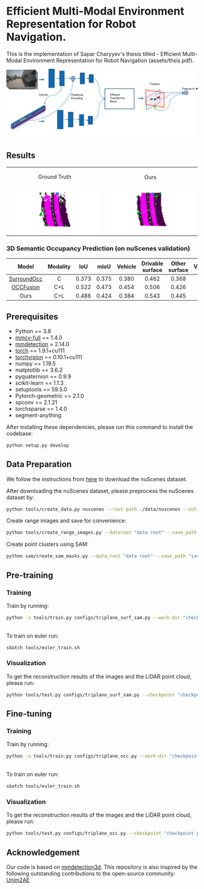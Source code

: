 # Efficient Multi-Modal Environment Representation for Robot Navigation.


This is the implementation of Sapar Charyyev's thesis titled - Efficient Multi-Modal Environment Representation for Robot Navigation (assets/thsis.pdf).
 
![pipeline](assets/architecture.png)


## Results

<!-- ![Ground Truth](assets/gt.gif)       ![Ours](assets/our.gif) -->
<table>
  <tr>
    <td align="center">
      <p>Ground Truth</p>
      <img src="assets/gt.gif" width="350" />
    </td>
    <td align="center">
      <p>Ours</p>
      <img src="assets/our.gif" width="350" />
    </td>
  </tr>
</table>

### 3D Semantic Occupancy Prediction (on nuScenes validation)

|        Model         | Modality | IoU  | mIoU  | Vehicle | Drivable surface |	Other surface |	Vegetation |
| :------------------: | :------: | :--: | :--:  |  :--:   |   :--:           | :--:          | :--:       |
| [SurroundOcc](https://github.com/weiyithu/SurroundOcc) | C | 0.373|	0.375|	0.380|	0.462|	0.368|	0.291
| [OCCFusion](https://github.com/DanielMing123/OccFusion) | C+L | 0.522|	0.473|	0.454|	0.506|	0.426|	0.507|
| Ours | C+L | 0.488|	0.424|	0.384|	0.543|	0.445|	0.324|




## Prerequisites

- Python == 3.8
- [mmcv-full](https://github.com/open-mmlab/mmcv) == 1.4.0
- [mmdetection](http://github.com/open-mmlab/mmdetection) = 2.14.0
- [torch](https://github.com/pytorch/pytorch) == 1.9.1+cu111
- [torchvision](https://github.com/pytorch/pytorch) == 0.10.1+cu111
- numpy == 1.19.5
- matplotlib == 3.6.2
- pyquaternion == 0.9.9
- scikit-learn == 1.1.3
- setuptools == 59.5.0
- Pytorch-geometric == 2.1.0
- spconv == 2.1.21
- torchsparse == 1.4.0
- segment-anything

After installing these dependencies, please run this command to install the codebase:

```bash
python setup.py develop
```


## Data Preparation

We follow the instructions from [here](https://github.com/open-mmlab/mmdetection3d/blob/master/docs/en/datasets/nuscenes_det.md) to download the nuScenes dataset. 

After downloading the nuScenes dataset, please preprocess the nuScenes dataset by:

```bash
python tools/create_data.py nuscenes --root-path ./data/nuscenes --out-dir ./data/nuscenes --extra-tag nuscenes
```

Create range images and save for convenience:

```bash
python tools/create_range_images.py --dataroot "data root" --save_path "save path" 
```

Create point clusters using SAM:
```bash
python sam/create_sam_masks.py --data_root "data root" --save_path "save_path" --ann_file "annotation file"
```

## Pre-training

### Training

Train by running:

```bash
python -u tools/train.py configs/triplane_surf_sam.py --work-dir "checkpoint save dir" --data-root "data root"
                                 
```

To train on euler run:

```bash
sbatch tools/euler_train.sh
```


### Visualization

To get the reconstruction results of the images and the LiDAR point cloud, please run:

```bash
python tools/test.py configs/triplane_surf_sam.py --checkpoint "checkpoint path" --show-pretrain --show-dir "save location" --data-root "data root" 
```


## Fine-tuning

### Training

Train by running:

```bash
python -u tools/train.py configs/triplane_occ.py --work-dir "checkpoint save dir" --data-root "data root"
                                 
```

To train on euler run:

```bash
sbatch tools/euler_train.sh
```


### Visualization

To get the reconstruction results of the images and the LiDAR point cloud, please run:

```bash
python tools/test.py configs/triplane_occ.py --checkpoint "checkpoint path" --show-pretrain --show-dir "save location" --data-root "data root" 
```





## Acknowledgement
Our code is based on [mmdetection3d](https://github.com/open-mmlab/mmdetection3d). This repository is also inspired by the following outstanding contributions to the open-source community: [Unim2AE](https://github.com/hollow-503/UniM2AE)
